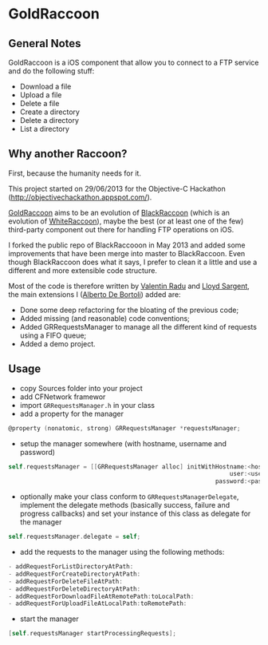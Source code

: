 # GoldRaccoon

## General Notes

GoldRaccoon is a iOS component that allow you to connect to a FTP service and do the following stuff:

*	Download a file
*	Upload a file
*	Delete a file
*	Create a directory
*	Delete a directory
*	List a directory

## Why another Raccoon? 

First, because the humanity needs for it.

This project started on 29/06/2013 for the Objective-C Hackathon (http://objectivechackathon.appspot.com/).

[GoldRaccoon](https://github.com/albertodebortoli/GoldRaccoon) aims to be an evolution of [BlackRaccoon](https://github.com/lloydsargent/BlackRaccoon) (which is an evolution of [WhiteRaccoon](https://github.com/valentinradu/WhiteRaccoon)), maybe the best (or at least one of the few) third-party component out there for handling FTP operations on iOS.

I forked the public repo of BlackRaccooon in May 2013 and added some improvements that have been merge into master to BlackRaccoon. Even though BlackRaccoon does what it says, I prefer to clean it a little and use a different and more extensible code structure.

Most of the code is therefore written by [Valentin Radu](https://github.com/valentinradu) and [Lloyd Sargent](https://github.com/lloydsargent), the main extensions I ([Alberto De Bortoli](https://github.com/albertodebortoli)) added are:

- Done some deep refactoring for the bloating of the previous code;
- Added missing (and reasonable) code conventions;
- Added GRRequestsManager to manage all the different kind of requests using a FIFO queue;
- Added a demo project.

## Usage

- copy Sources folder into your project
- add CFNetwork framewor
- import `GRRequestsManager.h` in your class
- add a property for the manager

``` objective-c
@property (nonatomic, strong) GRRequestsManager *requestsManager;
```

- setup the manager somewhere (with hostname, username and password)

``` objective-c
self.requestsManager = [[GRRequestsManager alloc] initWithHostname:<hostname>
                                                              user:<username>
                                                          password:<password>];
```

- optionally make your class conform to `GRRequestsManagerDelegate`, implement the delegate methods (basically success, failure and progress callbacks) and set your instance of this class as delegate for the manager

``` objective-c
self.requestsManager.delegate = self;
```

- add the requests to the manager using the following methods:

``` objective-c
- addRequestForListDirectoryAtPath:
- addRequestForCreateDirectoryAtPath:
- addRequestForDeleteFileAtPath:
- addRequestForDeleteDirectoryAtPath:
- addRequestForDownloadFileAtRemotePath:toLocalPath:
- addRequestForUploadFileAtLocalPath:toRemotePath:
```

- start the manager

``` objective-c
[self.requestsManager startProcessingRequests];
```
